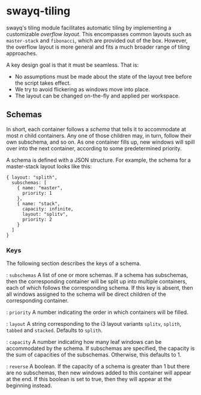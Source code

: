 # swayq-tiling

swayq's tiling module facilitates automatic tiling by implementing a 
customizable *overflow layout*. This encompasses common layouts such as 
`master-stack` and `fibonacci`, which are provided out of the box. 
However, the overflow layout is more general and fits a much broader 
range of tiling approaches.

A key design goal is that it must be seamless. That is:

- No assumptions must be made about the state of the layout tree before 
  the script takes effect.
- We try to avoid flickering as windows move into place.
- The layout can be changed on-the-fly and applied per workspace.


## Schemas

In short, each container follows a *schema* that tells it to accommodate 
at most $n$ child containers. Any one of those children may, in turn, 
follow their own subschema, and so on. As one container fills up, new 
windows will spill over into the next container, according to some 
predetermined priority.

A schema is defined with a JSON structure. For example, the schema for a 
master-stack layout looks like this:

```jq
{ layout: "splith",
  subschemas: [
    { name: "master",
      priority: 1
    },
    { name: "stack",
      capacity: infinite,
      layout: "splitv",
      priority: 2
    }
  ]
}
```

### Keys

The following section describes the keys of a schema.

: `subschemas`
  A list of one or more schemas. If a schema has subschemas, then the 
  corresponding container will be split up into multiple containers, 
  each of which follows the corresponding schema. If this key is absent, 
  then all windows assigned to the schema will be direct children of the 
  corresponding container.

: `priority`
  A number indicating the order in which containers will be filled.

: `layout`
  A string corresponding to the i3 layout variants `splitv`, `splith`, 
  `tabbed` and `stacked`. Defaults to `splith`.

: `capacity`
  A number indicating how many leaf windows can be accommodated by the 
  schema. If subschemas are specified, the capacity is the sum of 
  capacities of the subschemas. Otherwise, this defaults to 1.

: `reverse`
  A boolean. If the capacity of a schema is greater than 1 but there are 
  no subschemas, then new windows added to this container will appear at 
  the end. If this boolean is set to true, then they will appear at the 
  beginning instead.
